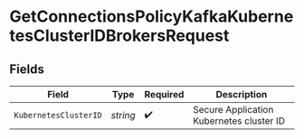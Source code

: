 # GetConnectionsPolicyKafkaKubernetesClusterIDBrokersRequest


## Fields

| Field                                    | Type                                     | Required                                 | Description                              |
| ---------------------------------------- | ---------------------------------------- | ---------------------------------------- | ---------------------------------------- |
| `KubernetesClusterID`                    | *string*                                 | :heavy_check_mark:                       | Secure Application Kubernetes cluster ID |